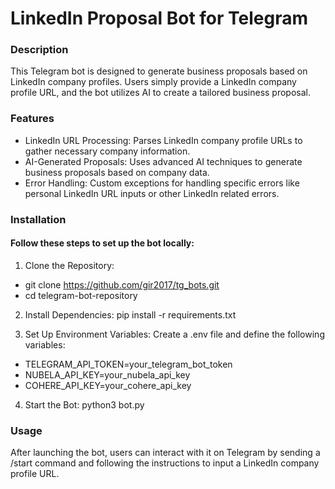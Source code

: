 # LinkedIn Proposal Bot for Telegram

### Description

This Telegram bot is designed to generate business proposals based on LinkedIn company profiles. Users simply provide a LinkedIn company profile URL, and the bot utilizes AI to create a tailored business proposal.

### Features

- LinkedIn URL Processing: Parses LinkedIn company profile URLs to gather necessary company information.
- AI-Generated Proposals: Uses advanced AI techniques to generate business proposals based on company data.
- Error Handling: Custom exceptions for handling specific errors like personal LinkedIn URL inputs or other LinkedIn related errors.
  
### Installation

#### Follow these steps to set up the bot locally:

1. Clone the Repository:
- git clone https://github.com/gir2017/tg_bots.git
- cd telegram-bot-repository

2. Install Dependencies:
pip install -r requirements.txt

3. Set Up Environment Variables:
Create a .env file and define the following variables:
- TELEGRAM_API_TOKEN=your_telegram_bot_token
- NUBELA_API_KEY=your_nubela_api_key
- COHERE_API_KEY=your_cohere_api_key

4. Start the Bot:
python3 bot.py

### Usage
After launching the bot, users can interact with it on Telegram by sending a /start command and following the instructions to input a LinkedIn company profile URL.
